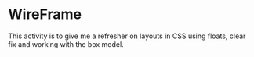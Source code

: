 # WireFrame

This activity is to give me a refresher on layouts in CSS using floats, clear fix and working with the box model. 